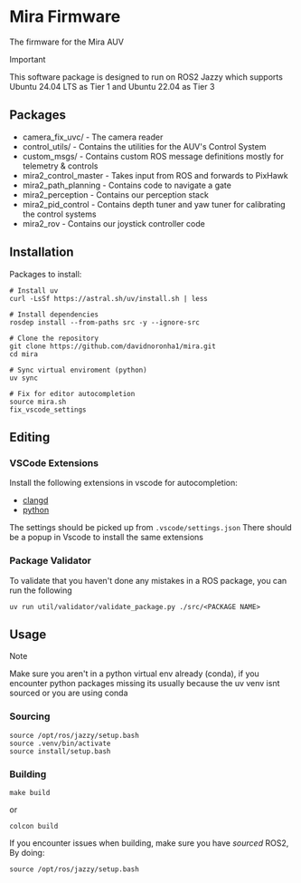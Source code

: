 # Mira Firmware
The firmware for the Mira AUV

> [!IMPORTANT]
> This software package is designed to run on ROS2 Jazzy which supports Ubuntu 24.04 LTS as Tier 1 and Ubuntu 22.04 as Tier 3

## Packages
- camera_fix_uvc/ - The camera reader
- control_utils/ - Contains the utilities for the AUV's Control System
- custom_msgs/ - Contains custom ROS message definitions mostly for telemetry & controls
- mira2_control_master - Takes input from ROS and forwards to PixHawk
- mira2_path_planning - Contains code to navigate a gate
- mira2_perception - Contains our perception stack
- mira2_pid_control - Contains depth tuner and yaw tuner for calibrating the control systems
- mira2_rov - Contains our joystick controller code

## Installation
Packages to install:
```
# Install uv
curl -LsSf https://astral.sh/uv/install.sh | less

# Install dependencies
rosdep install --from-paths src -y --ignore-src

# Clone the repository
git clone https://github.com/davidnoronha1/mira.git
cd mira

# Sync virtual enviroment (python)
uv sync

# Fix for editor autocompletion
source mira.sh
fix_vscode_settings
```

## Editing

### VSCode Extensions
Install the following extensions in vscode for autocompletion:
- [clangd](https://marketplace.visualstudio.com/items?itemName=llvm-vs-code-extensions.vscode-clangd)
- [python](https://marketplace.visualstudio.com/items?itemName=ms-python.python)

The settings should be picked up from `.vscode/settings.json`
There should be a popup in Vscode to install the same extensions

### Package Validator
To validate that you haven't done any mistakes in a ROS package, you can run the following 
```
uv run util/validator/validate_package.py ./src/<PACKAGE NAME>
```

## Usage

> [!NOTE]
> Make sure you aren't in a python virtual env already (conda), if you encounter python packages missing its usually because the uv venv isnt sourced or you are using conda

### Sourcing
```
source /opt/ros/jazzy/setup.bash
source .venv/bin/activate
source install/setup.bash
```

### Building
```
make build
```
or 
```
colcon build
```

If you encounter issues when building, make sure you have _sourced_ ROS2, By doing:
```
source /opt/ros/jazzy/setup.bash
```
